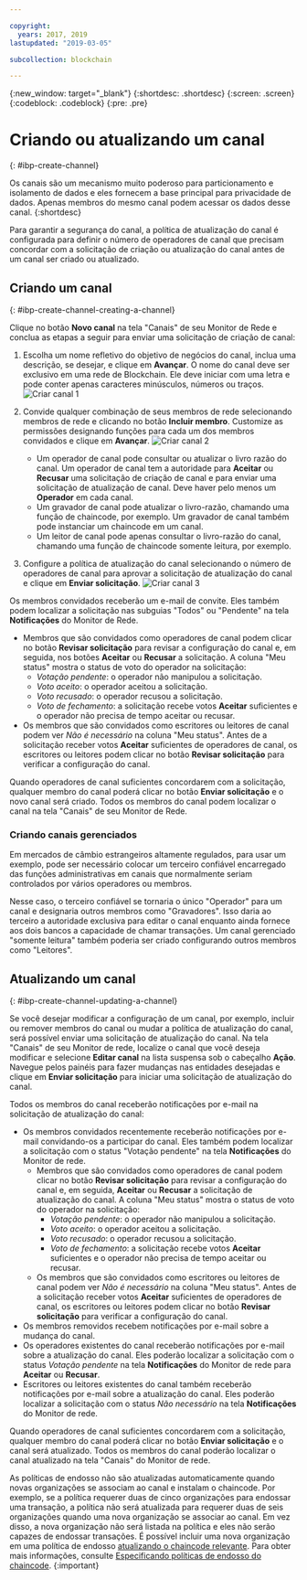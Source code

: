 ```yaml
---

copyright:
  years: 2017, 2019
lastupdated: "2019-03-05"

subcollection: blockchain

---
```


{:new_window: target="_blank"}
{:shortdesc: .shortdesc}
{:screen: .screen}
{:codeblock: .codeblock}
{:pre: .pre}

# Criando ou atualizando um canal
{: #ibp-create-channel}


Os canais são um mecanismo muito poderoso para particionamento e isolamento de dados e eles fornecem a base principal
para privacidade de dados. Apenas membros do mesmo canal podem acessar os dados desse canal.
{:shortdesc}

Para garantir a segurança do canal, a política de atualização do canal é configurada para definir o número de operadores de canal que precisam concordar com a solicitação de criação ou atualização do canal antes de um canal ser criado ou atualizado.

## Criando um canal
{: #ibp-create-channel-creating-a-channel}

Clique no botão **Novo canal** na tela "Canais" de seu Monitor de Rede e conclua as etapas a seguir para enviar uma solicitação de criação de canal:
1. Escolha um nome refletivo do objetivo de negócios do canal, inclua uma descrição, se desejar, e clique em **Avançar**. O nome do canal deve ser exclusivo em uma rede de Blockchain. Ele deve iniciar com uma letra e pode conter apenas caracteres minúsculos, números ou traços.
  ![Criar canal 1](../images/create_channel.png "Criar um painel de canal 1")

2. Convide qualquer combinação de seus membros de rede selecionando membros de rede e clicando no botão **Incluir membro**. Customize as permissões designando funções para cada um dos membros convidados e clique em **Avançar**.
  ![Criar canal 2](../images/create_channel_2.png "Criar um painel de canal 2")

    * Um operador de canal pode consultar ou atualizar o livro razão do canal. Um operador de canal tem a autoridade para **Aceitar** ou **Recusar** uma solicitação de criação de canal e para enviar uma solicitação de atualização de canal. Deve haver pelo menos um **Operador** em cada canal.
    * Um gravador de canal pode atualizar o livro-razão, chamando uma função de chaincode, por exemplo. Um gravador de canal também pode instanciar um chaincode em um canal.
    * Um leitor de canal pode apenas consultar o livro-razão do canal, chamando uma função de chaincode somente leitura, por exemplo.

3. Configure a política de atualização do canal selecionando o número de operadores de canal para aprovar a solicitação de atualização do canal e clique em **Enviar solicitação**.
  ![Criar canal 3](../images/create_channel_3.png "Criar um painel de canal 3")

Os membros convidados receberão um e-mail de convite. Eles também podem localizar a solicitação nas subguias "Todos" ou "Pendente" na tela **Notificações** do Monitor de Rede.
* Membros que são convidados como operadores de canal podem clicar no botão **Revisar solicitação** para revisar a configuração do canal e, em seguida, nos botões **Aceitar** ou **Recusar** a solicitação. A coluna "Meu status" mostra o status de voto do operador na solicitação:
    * _Votação pendente_: o operador não manipulou a solicitação.
    * _Voto aceito_: o operador aceitou a solicitação.
    * _Voto recusado_: o operador recusou a solicitação.
    * _Voto de fechamento_: a solicitação recebe votos **Aceitar** suficientes e o operador não precisa de tempo aceitar ou recusar.
* Os membros que são convidados como escritores ou leitores de canal podem ver *Não é necessário* na coluna "Meu status". Antes de a solicitação receber votos **Aceitar** suficientes de operadores de canal, os escritores ou leitores podem clicar no botão **Revisar solicitação** para verificar a configuração do canal.

Quando operadores de canal suficientes concordarem com a solicitação, qualquer membro do canal poderá clicar no botão **Enviar solicitação** e o novo canal será criado. Todos os membros do canal podem localizar o canal na tela "Canais" de seu Monitor de Rede.

### Criando canais gerenciados

Em mercados de câmbio estrangeiros altamente regulados, para usar um exemplo, pode ser necessário colocar um terceiro confiável encarregado das funções administrativas em canais que normalmente seriam controlados por vários operadores ou membros.

Nesse caso, o terceiro confiável se tornaria o único "Operador" para um canal e designaria outros membros como "Gravadores". Isso daria ao terceiro a autoridade exclusiva para editar o canal enquanto ainda fornece aos dois bancos a capacidade de chamar transações. Um canal gerenciado "somente leitura" também poderia ser criado configurando outros membros como "Leitores".

## Atualizando um canal
{: #ibp-create-channel-updating-a-channel}

Se você desejar modificar a configuração de um canal, por exemplo, incluir ou remover membros do canal ou mudar a política de atualização do canal, será possível enviar uma solicitação de atualização do canal. Na tela "Canais" de seu Monitor de rede, localize o canal que você deseja modificar e selecione **Editar canal** na lista suspensa sob o cabeçalho **Ação**. Navegue pelos painéis para fazer mudanças nas entidades desejadas e clique em **Enviar solicitação** para iniciar uma solicitação de atualização do canal.

Todos os membros do canal receberão notificações por e-mail na solicitação de atualização do canal:
* Os membros convidados recentemente receberão notificações por e-mail convidando-os a participar do canal. Eles também podem localizar a solicitação com o status "Votação pendente" na tela **Notificações** do Monitor de rede.
    * Membros que são convidados como operadores de canal podem clicar no botão **Revisar solicitação** para revisar a configuração do canal e, em seguida, **Aceitar** ou **Recusar** a solicitação de atualização do canal.  A coluna "Meu status" mostra o status de voto do operador na solicitação:
        * _Votação pendente_: o operador não manipulou a solicitação.
        * _Voto aceito_: o operador aceitou a solicitação.
        * _Voto recusado_: o operador recusou a solicitação.
        * _Voto de fechamento_: a solicitação recebe votos **Aceitar** suficientes e o operador não precisa de tempo aceitar ou recusar.
    * Os membros que são convidados como escritores ou leitores de canal podem ver *Não é necessário* na coluna "Meu status". Antes de a solicitação receber votos **Aceitar** suficientes de operadores de canal, os escritores ou leitores podem clicar no botão **Revisar solicitação** para verificar a configuração do canal.
* Os membros removidos recebem notificações por e-mail sobre a mudança do canal.
* Os operadores existentes do canal receberão notificações por e-mail sobre a atualização do canal. Eles poderão localizar a solicitação com o status _Votação pendente_ na tela **Notificações** do Monitor de rede para **Aceitar** ou **Recusar**.
* Escritores ou leitores existentes do canal também receberão notificações por e-mail sobre a atualização do canal. Eles poderão localizar a solicitação com o status _Não necessário_ na tela **Notificações** do Monitor de rede.

Quando operadores de canal suficientes concordarem com a solicitação, qualquer membro do canal poderá clicar no botão **Enviar solicitação** e o canal será atualizado. Todos os membros do canal poderão localizar o canal atualizado na tela "Canais" do Monitor de rede.

As políticas de endosso não são atualizadas automaticamente quando novas organizações se associam ao canal e instalam o chaincode. Por exemplo, se a política requerer duas de cinco organizações para endossar uma transação, a política não será atualizada para requerer duas de seis organizações quando uma nova organização se associar ao canal. Em vez disso, a nova organização não será listada na política e eles não serão capazes de endossar transações. É possível incluir uma nova organização em uma política de endosso [atualizando o chaincode relevante](/docs/services/blockchain/howto/install_instantiate_chaincode.html#install-instantiate-chaincode-update-cc). Para obter mais informações, consulte [Especificando políticas de endosso do chaincode](/docs/services/blockchain/howto/install_instantiate_chaincode.html#install-instantiate-chaincode-endorsement-policy).
{:important}
